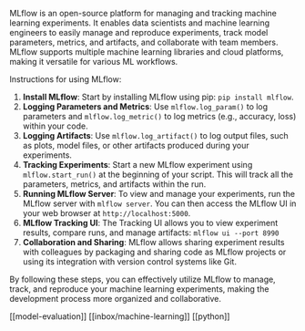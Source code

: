 MLflow is an open-source platform for managing and tracking machine learning experiments. It enables data scientists and machine learning engineers to easily manage and reproduce experiments, track model parameters, metrics, and artifacts, and collaborate with team members. MLflow supports multiple machine learning libraries and cloud platforms, making it versatile for various ML workflows.

Instructions for using MLflow:
1. **Install MLflow**: Start by installing MLflow using pip: `pip install mlflow`.
2. **Logging Parameters and Metrics**: Use `mlflow.log_param()` to log parameters and `mlflow.log_metric()` to log metrics (e.g., accuracy, loss) within your code.
3. **Logging Artifacts**: Use `mlflow.log_artifact()` to log output files, such as plots, model files, or other artifacts produced during your experiments.
4. **Tracking Experiments**: Start a new MLflow experiment using `mlflow.start_run()` at the beginning of your script. This will track all the parameters, metrics, and artifacts within the run.
5. **Running MLflow Server**: To view and manage your experiments, run the MLflow server with `mlflow server`. You can then access the MLflow UI in your web browser at `http://localhost:5000`.
7. **MLflow Tracking UI**: The Tracking UI allows you to view experiment results, compare runs, and manage artifacts: `mlflow ui --port 8990`
8. **Collaboration and Sharing**: MLflow allows sharing experiment results with colleagues by packaging and sharing code as MLflow projects or using its integration with version control systems like Git.

By following these steps, you can effectively utilize MLflow to manage, track, and reproduce your machine learning experiments, making the development process more organized and collaborative.

[[model-evaluation]]
[[inbox/machine-learning]]
[[python]]
